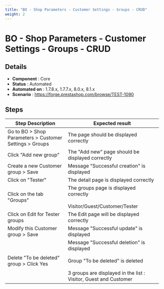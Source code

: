 ```yaml
---
title: "BO - Shop Parameters - Customer Settings - Groups - CRUD"
weight: 2
---
```


# BO - Shop Parameters - Customer Settings - Groups - CRUD
## Details
* **Component** : Core
* **Status** : Automated
* **Automated on** : 1.7.8.x, 1.7.7.x, 8.0.x, 8.1.x
* **Scenario** : https://forge.prestashop.com/browse/TEST-1090

## Steps
| Step Description | Expected result |
| ----- | ----- |
| Go to BO > Shop Parameters > Customer Settings > Groups | The page should be displayed correctly |
| Click "Add new group" | The "Add new" page should be displayed correctly |
| Create a new Customer group > Save | Message "Successful creation" is displayed |
| Click on "Tester" | The detail page is displayed correctly |
| Click on the tab "Groups" | The groups page is displayed correctly<br><br>Visitor/Guest/Customer/Tester |
| Click on Edit for Tester groups | The Edit page will be displayed correctly |
| Modify this Customer group > Save | Message "Successful update" is displayed |
| Delete "To be deleted" group > Click Yes | Message "Successful deletion" is displayed<br><br>Group "To be deleted" is deleted<br><br>3 groups are displayed in the list : Visitor, Guest and Customer |
